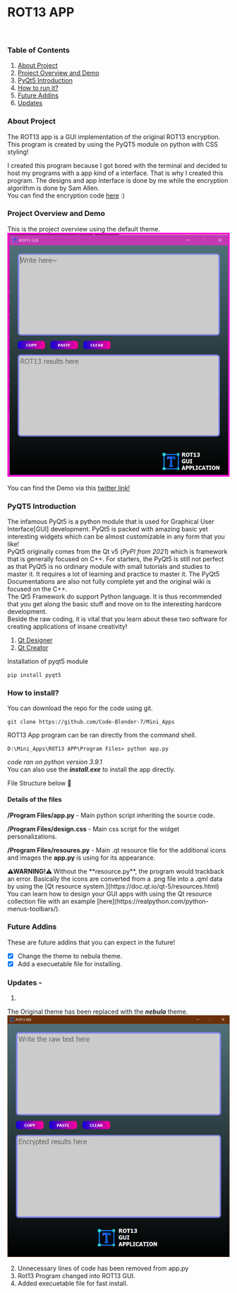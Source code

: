 ﻿# ROT13 APP
</br>

### Table of Contents

 1. [About Project](https://github.com/Code-Blender-7/Mini_Apps/blob/main/ROT13%20App/Readme.md#about-project)
 2. [Project Overview and Demo](https://github.com/Code-Blender-7/Mini_Apps/tree/main/ROT13%20App#project-overview-and-demo)
 3. [PyQt5 Introduction](https://github.com/Code-Blender-7/Mini_Apps/tree/main/ROT13%20App#pyqt5-introduction)
 4. [How to run it?](https://github.com/Code-Blender-7/Mini_Apps/tree/main/ROT13%20App#how-to-run-it)
 5. [Future Addins](https://github.com/Code-Blender-7/Mini_Apps/tree/main/ROT13%20App#future-addins)
 6. [Updates](https://github.com/Code-Blender-7/Mini_Apps/tree/main/ROT13%20App#updates--)
 
### About Project
The ROT13 app is a GUI implementation of the original ROT13 encryption. This program is created by using the PyQT5 module on python with CSS styling! 

I created this program because I got bored with the terminal and decided to host my programs with a app kind of a interface. That is why I created this program. The designs and app interface is done by me while the encryption algorithm is done by Sam Allen. </br>
You can find the encryption code [here](https://www.dotnetperls.com/rot13-python) :)

### Project Overview and Demo
This is the project overview using the default theme.
![image_2](https://github.com/Code-Blender-7/Mini_Apps/blob/main/ROT13%20App/Images_for_readme/3.png)

You can find the Demo via this [twitter link!](https://twitter.com/Black_2_white/status/1381659824409079808)

### PyQT5 Introduction
The infamous PyQt5 is a python module that is used for Graphical User Interface[GUI] development. PyQt5 is packed with amazing basic yet interesting widgets which can be almost customizable in any form that you like! \
PyQt5 originally comes from the Qt v5 (*PyPI from 2021*)  which is framework that is generally focused on C++. For starters, the PyQt5 is still not perfect as that PyQt5 is no ordinary module with small tutorials and studies to master it. It requires a lot of learning and practice to master it. The PyQt5 Documentations are also not fully complete yet and the original wiki is focused on the C++. \
The Qt5 Framework do support Python language. It is thus recommended that you get along the basic stuff and move on to the interesting hardcore development.
</br>
Beside the raw coding, it is vital that you learn about these two software for creating applications of insane creativity! 

 1. [Qt Designer](https://www.qt.io/design)
 2. [Qt Creator](https://www.qt.io/product/development-tools) </br>

Installation of pyqt5 module
```
pip install pyqt5
```


### How to install?
You can download the repo for the code using git. 
```
git clone https://github.com/Code-Blender-7/Mini_Apps
```

ROT13 App program can be ran directly from the command shell.  
```
D:\Mini_Apps\ROT13 APP\Program Files> python app.py
```
_code ran on python version 3.9.1_
</br>
You can also use the ___install.exe___ to install the app directly.

File Structure below 🔽


<h4>Details of the files</h4>
<b>/Program Files/app.py</b> - Main python script inheriting the source code.
</p>
<b>/Program Files/design.css</b> - Main css script for the widget personalizations. 
</p>
<b>/Program Files/resoures.py</b> - Main .qt resource file for the additional icons and images the <b>app.py</b> is using for its appearance. 
</p>
<b>⚠WARNING!⚠ </b>
Without the **resource.py**, the program would trackback an error. Basically the icons are converted from a .png file into a .qml data by using the [Qt resource system.](https://doc.qt.io/qt-5/resources.html) </br>
You can learn how to design your GUI apps with using the Qt resource collection file with an example [here](https://realpython.com/python-menus-toolbars/). </br>

### Future Addins
These are future addins that you can expect in the future!

 - [X] Change the theme to nebula theme.
 - [X] Add a execuetable file for installing.
 
### Updates - 
1. 
The Original theme has been replaced with the ___nebula___ theme.
![images](https://github.com/Code-Blender-7/Mini_Apps/blob/main/ROT13%20App/Images_for_readme/1.png)

2. Unnecessary lines of code has been removed from app.py
3. Rot13 Program changed into ROT13 GUI. 
4. Added execuetable file for fast install.
